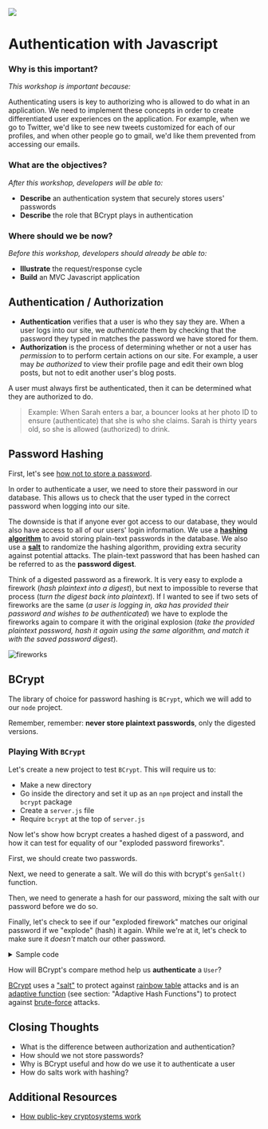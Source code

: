 ![](https://ga-dash.s3.amazonaws.com/production/assets/logo-9f88ae6c9c3871690e33280fcf557f33.png)


<!--11:25 WDI3 -->
<!--11:00 10 minutes -->

<!-- Hook: So why do we think coders often neglect security?

One of the main reasons is "it takes too much time".  Well, today we'll show you a Node library that takes care of it for us, so we don't need to spend all that time.  Today, we'll talk about authentication, but specifically, we'll be using bCrypt and Passport to take some of that responsibility off our shoulders so all we need to do with the latest, greatest security hole that shows up is...upgrade to the latest version and exhale. -->

# Authentication with Javascript

### Why is this important?
<!-- framing the "why" in big-picture/real world examples -->
*This workshop is important because:*

Authenticating users is key to authorizing who is allowed to do what in an application. We need to implement these concepts in order to create differentiated user experiences on the application. For example, when we go to Twitter, we'd like to see new tweets customized for each of our profiles, and when other people go to gmail, we'd like them prevented from accessing our emails. 

### What are the objectives?
<!-- specific/measurable goal for students to achieve -->
*After this workshop, developers will be able to:*

* **Describe** an authentication system that securely stores users' passwords
* **Describe** the role that BCrypt plays in authentication

### Where should we be now?
<!-- call out the skills that are prerequisites -->
*Before this workshop, developers should already be able to:*

* **Illustrate** the request/response cycle
* **Build** an MVC Javascript application

## Authentication / Authorization

* **Authentication** verifies that a user is who they say they are. When a user logs into our site, we *authenticate* them by checking that the password they typed in matches the password we have stored for them.
* **Authorization** is the process of determining whether or not a user has *permission* to to perform certain actions on our site. For example, a user may *be authorized* to view their profile page and edit their own blog posts, but not to edit another user's blog posts.

A user must always first be authenticated, then it can be determined what they are authorized to do.

>Example: When Sarah enters a bar, a bouncer looks at her photo ID to ensure (authenticate) that she is who she claims. Sarah is thirty years old, so she is allowed (authorized) to drink.

<!--11:30 WDI3 -->
<!--11:10 10 minutes -->

<!-- Imprivata example with fingerprints: so first, you say you are Dr. Murphy.  Is this Dr. Murphy's fingerprint?  No?  Sorry Dr. Stevens, nice try.  Go get Dr. Murphy and try again.  OK, that's Dr. Murphy.  You are "authenticated".  You want to sign a prescription?  Go for it, you are "authorized" for that.  An hour later...OK, this person is saying they are *Nurse* Murphy.  Is this their fingerprint?  Yes, they are "authenticated".  You want to sign a prescription?  Ummm, you're not a doctor, you're not "authorized" for that.  Nice try.-->

<!-- Catch-phrase authentication and authorization -->

<!--11:15 actually WDI2-->

<!--11:35 WDI3 -->
<!--11:20 15 minutes -->

## Password Hashing

First, let's see [how not to store a password](https://www.youtube.com/watch?v=8ZtInClXe1Q).

In order to authenticate a user, we need to store their password in our database. This allows us to check that the user typed in the correct password when logging into our site.

The downside is that if anyone ever got access to our database, they would also have access to all of our users' login information. We use a [**hashing algorithm**](https://crackstation.net/hashing-security.htm#normalhashing) to avoid storing plain-text passwords in the database. We also use a [**salt**](https://crackstation.net/hashing-security.htm#salt) to randomize the hashing algorithm, providing extra security against potential attacks. The plain-text password that has been hashed can be referred to as the **password digest**.

Think of a digested password as a firework. It is very easy to explode a firework (*hash plaintext into a digest*), but next to impossible to reverse that process (*turn the digest back into plaintext*). If I wanted to see if two sets of fireworks are the same (*a user is logging in, aka has provided their password and wishes to be authenticated*) we have to explode the fireworks again to compare it with the original explosion (*take the provided plaintext password, hash it again using the same algorithm, and match it with the saved password digest*).

![fireworks](http://i.giphy.com/122XXtx3oumxBm.gif)

<!--WDI3 ??-->
<!--11:35 10 minutes -->

<!--Math explanation/simplification on board of SHA-1

Something like take a password, convert it to binary, break it up into three words of 8 bits, and then do something like (A&&B||C for digit 1, A||B&&C for digit 2, A&&B&&C for digit 3, etc.)
-->

<!--WDI3 11:59 --> 
<!--11:45 20 minutes -->

## BCrypt

The library of choice for password hashing is `BCrypt`, which we will add to our `node` project.

Remember, remember: **never store plaintext passwords**, only the digested versions. 

### Playing With `BCrypt`

<!--11:44 when turning over to devs, math explanation took a while, other stuff was fast -->

Let's create a new project to test `BCrypt`.  This will require us to:

- Make a new directory
- Go inside the directory and set it up as an `npm` project and install the `bcrypt` package
- Create a `server.js` file
- Require `bcrypt` at the top of `server.js`

Now let's show how bcrypt creates a hashed digest of a password, and how it can test for equality of our "exploded password fireworks".

<!--bCrypt is really bad at requiring a WHOLE BUNCH of stuff for configuration (python EVN variables, command-line tools)-->

First, we should create two passwords.

<!--
const myPassword = 'not_bacon';
const otherPassword = 'bacon';-->

Next, we need to generate a salt.  We will do this with bcrypt's `genSalt()` function.

<!--
bcrypt.genSalt(function(err, salt) {
	console.log("Salt: " + salt);
}); -->

<!--Allowed catch-up here, starting 12:09 finish 12:14 -->

Then, we need to generate a hash for our password, mixing the salt with our password before we do so.

<!--
bcrypt.hash(myPassword, salt, function(err, hash) {
    console.log("Salty hash: " + hash);
}); -->

<!--12:09 actually holy shit bcrypt laying down on the job, are you?  so many things breaking dev's projects -->

Finally, let's check to see if our "exploded firework" matches our original password if we "explode" (hash) it again.  While we're at it, let's check to make sure it *doesn't* match our other password.

<!--
bcrypt.compare(myPassword, hash, function(err, res) {
    console.log("My password and hash match: " + res);
});
bcrypt.compare(otherPassword, hash, function(err, res) {
    console.log("Other password and hash match: " + res);
});		-->

<details>
<summary>Sample code</summary>

```js
const bcrypt = require('bcrypt');
const myPassword = 'not_bacon';
const otherPassword = 'bacon';

bcrypt.genSalt(function(err, salt) {
	console.log("Salt: " + salt);
  bcrypt.hash(myPassword, salt, function(err, hash) {
      console.log("Salty hash: " + hash);
      bcrypt.compare(myPassword, hash, function(err, res) {
			    console.log("My password and hash match: " + res);
			});
      bcrypt.compare(otherPassword, hash, function(err, res) {
			    console.log("Other password and hash match: " + res);
			});				
  });
});
```

</details>

<!--12:23 when turning over to devs in WDI3 -->

How will BCrypt's compare method help us **authenticate** a `User`?

[BCrypt](https://en.wikipedia.org/wiki/Bcrypt) uses a ["salt"](https://en.wikipedia.org/wiki/Salt_(cryptography)) to protect against [rainbow table](https://en.wikipedia.org/wiki/Rainbow_table) attacks and is an [adaptive function](https://codiscope.com/cryptographic-hash-functions/) (see section: "Adaptive Hash Functions") to protect against [brute-force](https://en.wikipedia.org/wiki/Brute-force_search) attacks.

<!-- Catch-phrase with encryption, hash, salt, bcrypt -->

<!--12:05 5 minutes -->

## Closing Thoughts

* What is the difference between authorization and authentication?
* How should we not store passwords?
* Why is BCrypt useful and how do we use it to authenticate a user
* How do salts work with hashing?

<!--12:33-->

## Additional Resources

<!--Note youtube link below says 42 meaning 46, but otherwise solid-->
* [How public-key cryptosystems work](https://www.youtube.com/watch?v=3QnD2c4Xovk)
